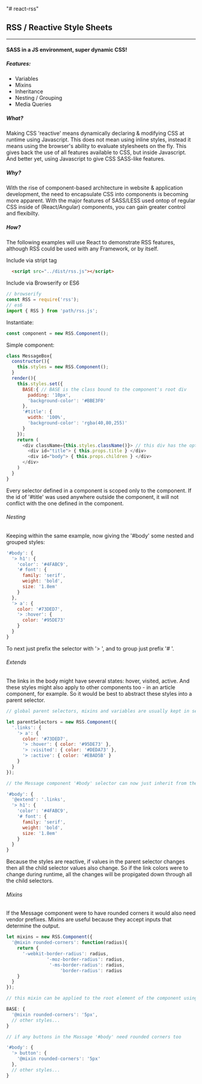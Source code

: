 "# react-rss" 

## RSS / Reactive Style Sheets
---

#### SASS in a JS environment, super dynamic CSS!

##### Features:
- Variables
- Mixins
- Inheritance
- Nesting / Grouping
- Media Queries

##### What?
Making CSS 'reactive' means dynamically declaring & modifying CSS at runtime using Javascript. This does not mean using inline styles, instead it means using the browser's ability to evaluate stylesheets on the fly. This gives back the use of all features available to CSS, but inside Javascript. And better yet, using Javascript to give CSS SASS-like features.

##### Why?
With the rise of component-based architecture in website & application development, the need to encapsulate CSS into components is becoming more apparent. With the major features of SASS/LESS used ontop of regular CSS inside of (React/Angular) components, you can gain greater control and flexibilty.

##### How?

The following examples will use React to demonstrate RSS features, although RSS could be used with any Framework, or by itself.

Include via stript tag
```html
  <script src="../dist/rss.js"></script>
```
Include via Browserify or ES6
```javascript
// browserify
const RSS = require('rss');
// es6
import { RSS } from 'path/rss.js';
```

Instantiate:
```javascript
const component = new RSS.Component();
```

Simple component:
```javascript
class MessageBox{
  constructor(){
    this.styles = new RSS.Component();
  }
  render(){
    this.styles.set({
      BASE:{ // BASE is the class bound to the component's root div
        padding: '10px',
        'background-color': '#BBE3F0'
      },
      '#title': {
        width: '100%',
        'background-color': 'rgba(40,80,255)'
      }
    });
    return (
      <div className={this.styles.className()}> // this div has the optional BASE class
        <div id="title"> { this.props.title } </div>
        <div id="body"> { this.props.children } </div>
      </div>
    )
  }
}
```
Every selector defined in a component is scoped only to the component. If the id of '#title' was used anywhere outside the component, it will not conflict with the one defined in the component.

###### Nesting

Keeping within the same example, now giving the '#body' some nested and grouped styles:

```javascript
'#body': {
  '> h1': {
    'color': '#4FABC9',
    '# font': {
      family: 'serif',
      weight: 'bold',
      size: '1.8em'
    }
  },
  '> a': {
    color: '#73DED7',
    '> :hover': {
      color: '#95DE73'
    }
  }
}
```

To next just prefix the selector with '> ', and to group just prefix '# '.

###### Extends

The links in the body might have several states: hover, visited, active. And these styles might also apply to other components too - in an article component, for example. So it would be best to abstract these styles into a parent selector.

```javascript
// global parent selectors, mixins and variables are usually kept in separate files. In this case we keep them in separate abstract RSS components (which too can be kept in separate files, if they preceed the components that consume them)

let parentSelectors = new RSS.Component({
  '.links': {
    '> a': {
      color: '#73DED7',
      '> :hover': { color: '#95DE73' },
      '> :visited': { color: '#DEDA73' },
      '> :active': { color: '#EBAD5B' }
    }
  }
});

// the Message component '#body' selector can now just inherit from the '.links' parent selector

'#body': {
  '@extend': '.links',
  '> h1': {
    'color': '#4FABC9',
    '# font': {
      family: 'serif',
      weight: 'bold',
      size: '1.8em'
    }
  }
}
```

Because the styles are reactive, if values in the parent selector changes then all the child selector values also change. So if the link colors were to change during runtime, all the changes will be propigated down through all the child selectors.

###### Mixins

If the Message component were to have rounded corners it would also need vendor prefixes. Mixins are useful because they accept inputs that determine the output.

```javascript
let mixins = new RSS.Component({
  '@mixin rounded-corners': function(radius){
    return {
      '-webkit-border-radius': radius,
			   '-moz-border-radius': radius,
			    '-ms-border-radius': radius,
			        'border-radius': radius
    }
  }
});

// this mixin can be applied to the root element of the component using the BASE selector

BASE: {
  '@mixin rounded-corners': '5px',
  // other styles...
}

// if any buttons in the Massage '#body' need rounded corners too

'#body': {
  '> button': {
    '@mixin rounded-corners': '5px'
  },
  // other styles...
}
```
